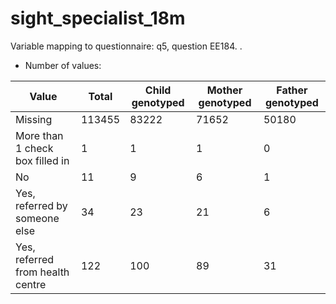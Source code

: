 # sight_specialist_18m
Variable mapping to questionnaire: q5, question EE184.
.
- Number of values:

| Value | Total | Child genotyped | Mother genotyped | Father genotyped |
| ----- | ----- | --------------- | ---------------- | ---------------- |
| Missing | 113455 | 83222 | 71652 | 50180 |
| More than 1 check box filled in | 1 | 1 | 1 |0 |
| No | 11 | 9 | 6 |1 |
| Yes, referred by someone else | 34 | 23 | 21 |6 |
| Yes, referred from health centre | 122 | 100 | 89 |31 |



